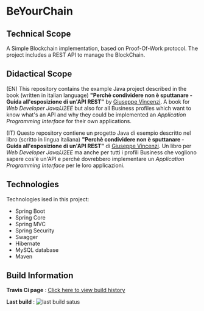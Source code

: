 # BeYourChain
## Technical Scope
A Simple Blockchain implementation, based on Proof-Of-Work protocol.
The project includes a REST API to manage the BlockChain.

## Didactical Scope
(EN) This repository contains the example Java project described in the book (written in italian language) **"Perchè condividere non è sputtanare - Guida all'esposizione di un'API REST"** by [Giuseppe Vincenzi](http://giuseppevincenzi.branded.me/).
A book for *Web Developer Java/J2EE* but also for all Business profiles which want to know what's an API and why they could be implemented an *Application Programming Interface* for their own applications.

(IT) Questo repository contiene un progetto Java di esempio descritto nel libro (scritto in lingua italiana) **"Perchè condividere non è sputtanare - Guida all'esposizione di un'API REST"** di [Giuseppe Vincenzi](http://giuseppevincenzi.branded.me/).
Un libro per *Web Developer Java/J2EE* ma anche per tutti i profili Business che vogliono sapere cos'è un'API e perché dovrebbero implementare un *Application Programming Interface* per le loro applicazioni.

## Technologies
Technologies ised in this project:
- Spring Boot
- Spring Core
- Spring MVC
- Spring Security
- Swagger
- Hibernate
- MySQL database
- Maven

## Build Information
**Travis Ci page** : [Click here to view build history](https://travis-ci.org/gvincenzi/byochain)

**Last build** : <img src="https://travis-ci.org/gvincenzi/byochain.svg?branch=master" alt="last build satus">
